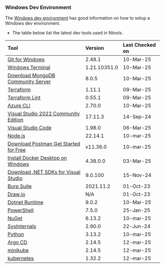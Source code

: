 ### Windows Dev Environment

The [Windows dev environment](https://learn.microsoft.com/en-us/windows/dev-environment/) has good information on how to setup a Windows dev environment.

- The table below list the latest dev tools used in Ntools.

| Tool                                                                                                       | Version     | Last Checked on |
| :--------------------------------------------------------------------------------------------------------- | :---------- | :-------------- |
| [Git for Windows](https://git-scm.com/downloads)                                                          | 2.48.1      | 10-Mar-25       |
| [Windows Terminal](https://www.microsoft.com/en-us/p/windows-terminal/9n0dx20hk701)                       | 1.21.10351.0| 10-Mar-25       |
| [Download MongoDB Community Server](https://www.mongodb.com/try/download/community)                       | 8.0.5       | 10-Mar-25       |
| [Terraform](https://releases.hashicorp.com/terraform)                                                    | 1.11.1      | 09-Mar-25       |
| [Terraform Lint](https://github.com/terraform-linters/tflint/releases)                                  | 0.55.1      | 09-Mar-25       |
| [Azure CLI](https://learn.microsoft.com/en-us/cli/azure/install-azure-cli-windows?pivots=msi)            | 2.70.0      | 10-Mar-25       |
| [Visual Studio 2022 Community Edition](https://visualstudio.microsoft.com/vs/community/)                | 17.11.3     | 14-Sep-24       |
| [Visual Studio Code](https://code.visualstudio.com/download)                                             | 1.98.0      | 06-Mar-25       |
| [Node.js](https://nodejs.org/en/download/)                                                               | 22.14.1     | 10-mar-25       |
| [Download Postman Get Started for Free](https://www.postman.com/downloads/)                               | v11.36.0  | 10-mar-25       |
| [Install Docker Desktop on Windows](https://docs.docker.com/docker-for-windows/install/)                 | 4.38.0.0    | 03-Mar-25       |
| [Download .NET SDKs for Visual Studio](https://dotnet.microsoft.com/en-us/download/dotnet/9.0)           | 9.0.100     | 15-Nov-24       |
| [Burp Suite](https://portswigger.net/burp/communitydownload)                                             | 2021.11.2   | 01-Oct-23       |
| [Draw.io](https://app.diagrams.net/)                                                                     | N/A         | 01-Oct-23       |
| [Dotnet Runtime](https://dotnet.microsoft.com/en-us/download/dotnet)                               | 9.0.2       | 10-Mar-25       |
| [PowerShell](https://github.com/PowerShell/PowerShell/releases)                                          | 7.5.0       | 25-Jan-25       |
| [NuGet](https://www.nuget.org/downloads)                                                                 | 6.13.2      | 10-mar-25       |
| [SysInternals](https://learn.microsoft.com/en-us/sysinternals/)                                          | 2.90.0      | 22-Jun-24       |
| [Python](https://www.python.org/downloads/)                                                               | 3.13.2      | 10-mar-25       |
| [Argo CD](https://github.com/argoproj/argo-cd/releases/)                                          | 2.14.5      | 12-mar-25       |
| [minikube](https://github.com/kubernetes/minikube/releases/)                                          | 2.14.5      | 12-mar-25       |
| [kubernetes](https://github.com/kubernetes/kubernetes/releases)                                          | 1.32.2      | 12-mar-25       |